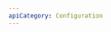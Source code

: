 ```yaml
---
apiCategory: Configuration
---
```


<ul style="list-style:none;>
    <li>Item 1</li>
    <li>Item 2</li>
    <li>Item 3</li>
</ul>
